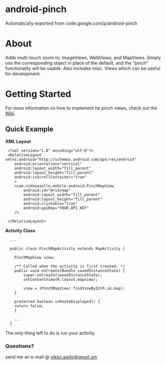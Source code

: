 # android-pinch
Automatically exported from code.google.com/p/android-pinch

# About #

Adds multi-touch zoom to; ImageViews, WebViews, and MapViews. Simply use the corresponding object in place of the default, and the "pinch" functionality will be usable. Also includes misc. Views which can be useful for development.

# Getting Started #

For more information on how to implement he pinch views, check out the [Wiki](PinchImageView.md).

## Quick Example ##

**XML Layout**
```
 <?xml version="1.0" encoding="utf-8"?>
 <RelativeLayout xmlns:android="http://schemas.android.com/apk/res/android"
    android:orientation="vertical"
    android:layout_width="fill_parent"
    android:layout_height="fill_parent"
    android:isScrollContainer="true"
    >
    <com.nikkoaiello.mobile.android.PinchMapView
        android:id="@+id/map"
        android:layout_width="fill_parent"
        android:layout_height="fill_parent"
        android:clickable="true"
        android:apiKey="YOUR_API_KEY"
    />
    
 </RelativeLayout>
```

**Activity Class**
```
  ...  

  public class PinchMapActivity extends MapActivity {
	
    PinchMapView view;
	
	/** Called when the activity is first created. */
    public void onCreate(Bundle savedInstanceState) {
        super.onCreate(savedInstanceState);
        setContentView(R.layout.mapview);
        
        view = (PinchMapView) findViewById(R.id.map);
    }

    protected boolean isRouteDisplayed() {
	return false;
    }
  
    ...
  }
```

The only thing left to do is run your activity.

### Questions? ###

send me an e-mail @ nikko.aiello@gmail.om
